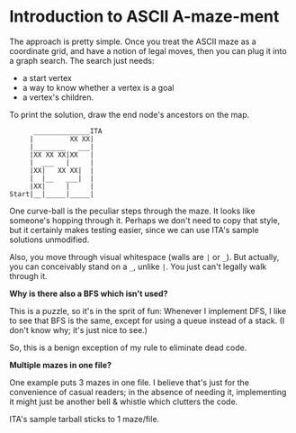 # Introduction to ASCII A-maze-ment

The approach is pretty simple. Once you treat the ASCII maze as a
coordinate grid, and have a notion of legal moves, then you can plug
it into a graph search. The search just needs:

* a start vertex
* a way to know whether a vertex is a goal
* a vertex's children.

To print the solution, draw the end node's ancestors on the map.

```
      ______________ITA
     |         XX XX|
     |________   ___|
     |XX XX XX|XX   |
     |  ___   |     |
     |XX|   XX XX|  |
     |  |__   ___|  |
     |XX|     |     |
Start|__|_____|_____|
```

One curve-ball is the peculiar steps through the maze. It looks like
someone's hopping through it. Perhaps we don't need to copy that
style, but it certainly makes testing easier, since we can use ITA's
sample solutions unmodified.

Also, you move through visual whitespace (walls are `|` or `_`). But
actually, you can conceivably stand on a `_`, unlike `|`. You just
can't legally walk through it.


**Why is there also a BFS which isn't used?**

This is a puzzle, so it's in the sprit of fun: Whenever I implement
DFS, I like to see that BFS is the same, except for using a queue
instead of a stack. (I don't know why; it's just nice to see.)

So, this is a benign exception of my rule to eliminate dead code.


**Multiple mazes in one file?**

One example puts 3 mazes in one file. I believe that's just for the
convenience of casual readers; in the absence of needing it,
implementing it might just be another bell & whistle which clutters
the code.

ITA's sample tarball sticks to 1 maze/file.
